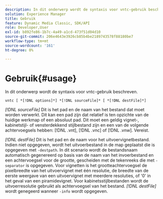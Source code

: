 ```yaml
---
description: In dit onderwerp wordt de syntaxis voor vntc-gebruik beschreven.
solution: Experience Manager
title: Gebruik
feature: Dynamic Media Classic, SDK/API
role: Developer,User
exl-id: b892fe86-1b7c-4a49-a1cd-473f51d04d10
source-git-commit: 206e4643e3926cb85b4be2189743578f88180be7
workflow-type: tm+mt
source-wordcount: '161'
ht-degree: 0%

---
```


# Gebruik{#usage}

In dit onderwerp wordt de syntaxis voor vntc-gebruik beschreven.

`vntc [ *[!DNL options]*] *[!DNL sourceFile]* [ *[!DNL destFile]*]`

*[!DNL sourceFile]* Dit is het pad en de naam van het bestand dat moet worden verwerkt. Dit kan een pad zijn dat relatief is ten opzichte van de huidige werkmap of een absoluut pad. Dit moet een geldig vignet-, kabinetstijl- of vensterdekkend stijlbestand zijn en een van de volgende achtervoegsels hebben: [!DNL .vnt], [!DNL .vnc] of [!DNL .vnw]. Vereist.

*[!DNL destFile]* Dit is het pad en de naam voor het uitvoervignetbestand. Indien niet opgegeven, wordt het uitvoerbestand in de map geplaatst die is opgegeven met `-destpath`. In dit scenario wordt de bestandsnaam automatisch gegenereerd op basis van de naam van het invoerbestand en een achtervoegsel voor de grootte, gescheiden met de tekenreeks die met `-separator` is opgegeven. Voor vignetten is het grootteachtervoegsel de pixelbreedte van het uitvoervignet met één resolutie, de breedte van de eerste weergave van een uitvoervignet met meerdere resoluties, of &#39;0&#39; in het geval van een piramidevignet. Voor kabinetsstijlbestanden wordt de uitvoerresolutie gebruikt als achtervoegsel van het bestand. *[!DNL destFile]* wordt genegeerd wanneer  `-info` wordt opgegeven.
